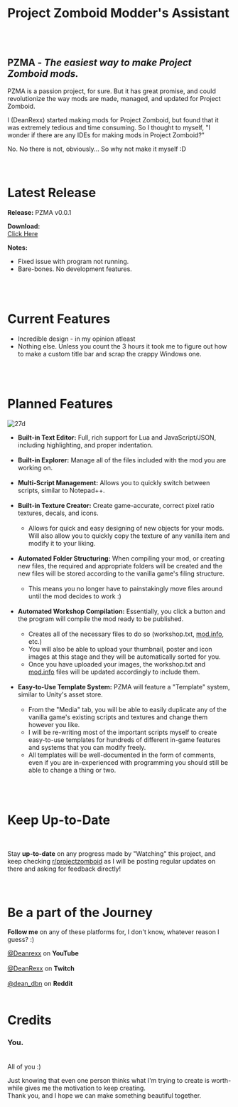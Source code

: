 # **Project Zomboid Modder's Assistant**
<br>
<br>

## **PZMA** - ***The easiest way to make Project Zomboid mods.***

PZMA is a passion project, for sure. But it has great promise, and could revolutionize the way
mods are made, managed, and updated for Project Zomboid.

I (DeanRexx) started making mods for Project Zomboid, but found that it was extremely tedious and
time consuming. So I thought to myself, "I wonder if there are any IDEs for making mods in Project Zomboid?"

No. No there is not, obviously... So why not make it myself :D<br>
<br>
<br>

# Latest Release
**Release:** PZMA v0.0.1

**Download:**  
    [Click Here](https://github.com/deanrexx/PZMA/blob/7fd196b3c80f68380080a2f5d09585fa1c3b4462/Versions/version-0-0-1.zip)

**Notes:**  
* Fixed issue with program not running.
* Bare-bones. No development features.
<br>
<br>

# Current Features

* Incredible design - in my opinion atleast
* Nothing else. Unless you count the 3 hours it took me to figure out how to make a custom title bar and scrap the crappy Windows one.
<br>
<br>

# Planned Features

![27d](https://github.com/deanrexx/PZMA/assets/62338264/c36194f4-a3c4-4229-9d31-45a4a5bfc0e2)

* **Built-in Text Editor:** Full, rich support for Lua and JavaScript/JSON, including highlighting, and proper indentation.<br><br>
* **Built-in Explorer:** Manage all of the files included with the mod you are working on.<br><br>
* **Multi-Script Management:** Allows you to quickly switch between scripts, similar to Notepad++.<br><br>
* **Built-in Texture Creator:** Create game-accurate, correct pixel ratio textures, decals, and icons.<br><br>
  * Allows for quick and easy designing of new objects for your mods. Will also allow you to quickly copy the texture of any vanilla item and modify it to your liking.<br><br>
* **Automated Folder Structuring:** When compiling your mod, or creating new files, the required and appropriate folders will be created and the new files will be stored according to the vanilla game's filing structure.<br><br>
  * This means you no longer have to painstakingly move files around until the mod decides to work :)<br><br>
* **Automated Workshop Compilation:** Essentially, you click a button and the program will compile the mod ready to be published.<br><br>
  * Creates all of the necessary files to do so (workshop.txt, [mod.info](https://mod.info), etc.)
  * You will also be able to upload your thumbnail, poster and icon images at this stage and they will be automatically sorted for you.
  * Once you have uploaded your images, the workshop.txt and [mod.info](https://mod.info) files will be updated accordingly to include them.<br><br>
* **Easy-to-Use Template System:** PZMA will feature a "Template" system, similar to Unity's asset store.<br><br>
  * From the "Media" tab, you will be able to easily duplicate any of the vanilla game's existing scripts and textures and change them however you like.
  * I will be re-writing most of the important scripts myself to create easy-to-use templates for hundreds of different in-game features and systems that you can modify freely.
  * All templates will be well-documented in the form of comments, even if you are in-experienced with programming you should still be able to change a thing or two.
<br>
<br>

# Keep Up-to-Date
<br>

Stay **up-to-date** on any progress made by "Watching" this project, and keep checking [r/projectzomboid](https://www.reddit.com/r/projectzomboid/) as I will be posting regular updates on there and asking for feedback directly!
<br>
<br>
<br>

# Be a part of the Journey

**Follow me** on any of these platforms for, I don't know, whatever reason I guess? :)

[@Deanrexx](http://www.youtube.com/@deanrexx) on **YouTube**
<br><br>
[@DeanRexx](https://www.twitch.tv/deanrexx) on **Twitch**
<br><br>
[@dean_dbn](https://www.reddit.com/user/dean_dbn) on **Reddit**
<br>
<br>

# Credits

### **You.**<br><br>

All of you :)

Just knowing that even one person thinks what I'm trying to create is worth-while gives me the motivation to keep creating.<br>
Thank you, and I hope we can make something beautiful together.
<br><br><br><br><br>
